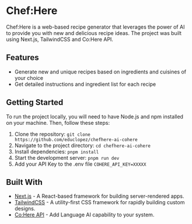 # Chef:Here

Chef:Here is a web-based recipe generator that leverages the power of AI to provide you with new and delicious recipe ideas. The project was built using Next.js, TailwindCSS and Co:Here API.

## Features

- Generate new and unique recipes based on ingredients and cuisines of your choice
- Get detailed instructions and ingredient list for each recipe

## Getting Started

To run the project locally, you will need to have Node.js and npm installed on your machine. Then, follow these steps:

1. Clone the repository: `git clone https://github.com/educlopez/chefhere-ai-cohere`
2. Navigate to the project directory: `cd chefhere-ai-cohere`
3. Install dependencies: `pnpm install`
4. Start the development server: `pnpm run dev`
5. Add your API Key to the .env file `COHERE_API_KEY=XXXXX`

## Built With

- [Next.js](https://nextjs.org/) - A React-based framework for building server-rendered apps.
- [TailwindCSS](https://tailwindcss.com/) - A utility-first CSS framework for rapidly building custom designs.
- [Co:Here API](https://docs.cohere.ai/) - Add Language AI capability to your system.
